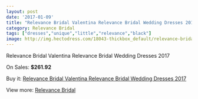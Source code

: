 ```yaml
---
layout: post
date: '2017-01-09'
title: "Relevance Bridal Valentina Relevance Bridal Wedding Dresses 2017"
category: Relevance Bridal
tags: ["dresses","unique","little","relevance","black"]
image: http://img.hectodress.com/18043-thickbox_default/relevance-bridal-valentina-relevance-bridal-wedding-dresses-2013.jpg
---
```

Relevance Bridal Valentina Relevance Bridal Wedding Dresses 2017

On Sales: **$261.92**
<a href="https://www.hectodress.com/relevance-bridal/8506-relevance-bridal-valentina-relevance-bridal-wedding-dresses-2013.html"><amp-img layout="responsive" width="600" height="600" src="//img.hectodress.com/18043-thickbox_default/relevance-bridal-valentina-relevance-bridal-wedding-dresses-2013.jpg" alt="Relevance Bridal Valentina Relevance Bridal Wedding Dresses 2017 0" /></a>
<a href="https://www.hectodress.com/relevance-bridal/8506-relevance-bridal-valentina-relevance-bridal-wedding-dresses-2013.html"><amp-img layout="responsive" width="600" height="600" src="//img.hectodress.com/18044-thickbox_default/relevance-bridal-valentina-relevance-bridal-wedding-dresses-2013.jpg" alt="Relevance Bridal Valentina Relevance Bridal Wedding Dresses 2017 1" /></a>

Buy it: [Relevance Bridal Valentina Relevance Bridal Wedding Dresses 2017](https://www.hectodress.com/relevance-bridal/8506-relevance-bridal-valentina-relevance-bridal-wedding-dresses-2013.html "Relevance Bridal Valentina Relevance Bridal Wedding Dresses 2017")

View more: [Relevance Bridal](https://www.hectodress.com/143-relevance-bridal "Relevance Bridal")